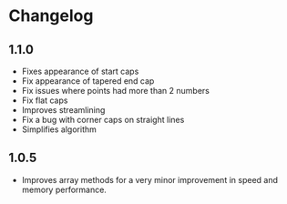# Changelog

## 1.1.0

- Fixes appearance of start caps
- Fix appearance of tapered end cap
- Fix issues where points had more than 2 numbers
- Fix flat caps
- Improves streamlining
- Fix a bug with corner caps on straight lines
- Simplifies algorithm

## 1.0.5

- Improves array methods for a very minor improvement in speed and memory performance.
